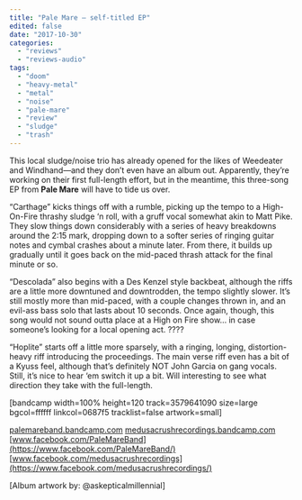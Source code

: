 ```yaml
---
title: "Pale Mare – self-titled EP"
edited: false
date: "2017-10-30"
categories:
  - "reviews"
  - "reviews-audio"
tags:
  - "doom"
  - "heavy-metal"
  - "metal"
  - "noise"
  - "pale-mare"
  - "review"
  - "sludge"
  - "trash"
---
```


This local sludge/noise trio has already opened for the likes of Weedeater and Windhand—and they don’t even have an album out. Apparently, they’re working on their first full-length effort, but in the meantime, this three-song EP from **Pale Mare** will have to tide us over.

“Carthage” kicks things off with a rumble, picking up the tempo to a High-On-Fire thrashy sludge ‘n roll, with a gruff vocal somewhat akin to Matt Pike. They slow things down considerably with a series of heavy breakdowns around the 2:15 mark, dropping down to a softer series of ringing guitar notes and cymbal crashes about a minute later. From there, it builds up gradually until it goes back on the mid-paced thrash attack for the final minute or so.

“Descolada” also begins with a Des Kenzel style backbeat, although the riffs are a little more downtuned and downtrodden, the tempo slightly slower. It’s still mostly more than mid-paced, with a couple changes thrown in, and an evil-ass bass solo that lasts about 10 seconds. Once again, though, this song would not sound outta place at a High on Fire show… in case someone’s looking for a local opening act. ????

“Hoplite” starts off a little more sparsely, with a ringing, longing, distortion-heavy riff introducing the proceedings. The main verse riff even has a bit of a Kyuss feel, although that’s definitely NOT John Garcia on gang vocals. Still, it’s nice to hear ‘em switch it up a bit. Will interesting to see what direction they take with the full-length.

\[bandcamp width=100% height=120 track=3579641090 size=large bgcol=ffffff linkcol=0687f5 tracklist=false artwork=small\]

[palemareband.bandcamp.com](https://palemareband.bandcamp.com) [medusacrushrecordings.bandcamp.com](https://medusacrushrecordings.bandcamp.com/) [www.facebook.com/PaleMareBand](https://www.facebook.com/PaleMareBand/) [www.facebook.com/medusacrushrecordings](https://www.facebook.com/medusacrushrecordings/)

\[Album artwork by: @askepticalmillennial\]
